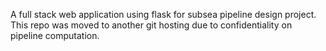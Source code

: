 A full stack web application using flask for subsea pipeline design project. This repo was moved to another git hosting due to confidentiality on pipeline computation. 
